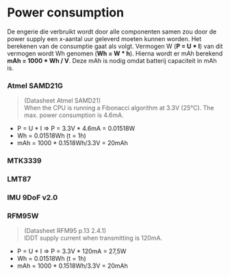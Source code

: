 # Power consumption

De engerie die verbruikt wordt door alle componenten samen zou door de power supply een x-aantal uur geleverd moeten kunnen worden. Het berekenen van de consumptie gaat als volgt.
Vermogen W (**P = U \* I**) van dit vermogen wordt Wh genomen (**Wh = W \* h**). Hierna wordt er mAh berekend **mAh = 1000 \* Wh / V**. Deze mAh is nodig omdat batterij capaciteit in mAh is.

### Atmel SAMD21G

> (Datasheet Atmel SAMD21)  
> When the CPU is running a Fibonacci algorithm at 3.3V (25°C). The max. power consumption is 4.6mA.

- P = U \* I => P = 3.3V \* 4.6mA = 0.01518W
- Wh = 0.01518Wh (t = 1h)
- mAh = 1000 \* 0.1518Wh/3.3V = 20mAh

### MTK3339

### LMT87

### IMU 9DoF v2.0

### RFM95W

> (Datasheet RFM95 p.13 2.4.1)  
> IDDT supply current when transmitting is 120mA.

- P = U \* I => P = 3.3V \* 120mA = 27,5W
- Wh = 0.01518Wh (t = 1h)
- mAh = 1000 \* 0.1518Wh/3.3V = 20mAh
